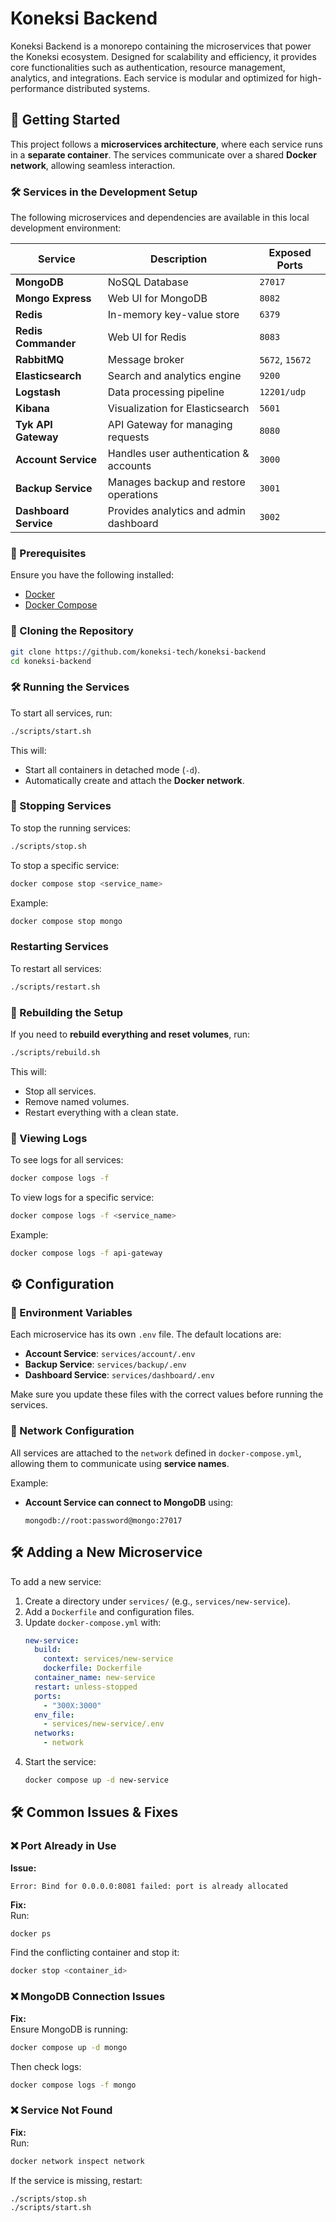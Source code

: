 # Koneksi Backend
Koneksi Backend is a monorepo containing the microservices that power the Koneksi ecosystem. Designed for scalability and efficiency, it provides core functionalities such as authentication, resource management, analytics, and integrations. Each service is modular and optimized for high-performance distributed systems.

## 🚀 **Getting Started**

This project follows a **microservices architecture**, where each service runs in a **separate container**. The services communicate over a shared **Docker network**, allowing seamless interaction.

### **🛠 Services in the Development Setup**
The following microservices and dependencies are available in this local development environment:

| Service             | Description                              | Exposed Ports                           |
|---------------------|------------------------------------------|-----------------------------------------|
| **MongoDB**         | NoSQL Database                           | `27017`                                 |
| **Mongo Express**   | Web UI for MongoDB                       | `8082`                                  |
| **Redis**           | In-memory key-value store                | `6379`                                  |
| **Redis Commander** | Web UI for Redis                         | `8083`                                  |
| **RabbitMQ**        | Message broker                           | `5672`, `15672`                         |
| **Elasticsearch**   | Search and analytics engine              | `9200`                                  |
| **Logstash**        | Data processing pipeline                 | `12201/udp`                             |
| **Kibana**          | Visualization for Elasticsearch          | `5601`                                  |
| **Tyk API Gateway** | API Gateway for managing requests        | `8080`                                  |
| **Account Service** | Handles user authentication & accounts   | `3000`                                  |
| **Backup Service**  | Manages backup and restore operations    | `3001`                                  |
| **Dashboard Service** | Provides analytics and admin dashboard | `3002`                                  |

### **📌 Prerequisites**
Ensure you have the following installed:
- [Docker](https://docs.docker.com/get-docker/)
- [Docker Compose](https://docs.docker.com/compose/install/)

### **🔹 Cloning the Repository**
```sh
git clone https://github.com/koneksi-tech/koneksi-backend
cd koneksi-backend
```

### **🛠 Running the Services**
To start all services, run:
```sh
./scripts/start.sh
```
This will:
- Start all containers in detached mode (`-d`).
- Automatically create and attach the **Docker network**.

### **🔹 Stopping Services**
To stop the running services:
```sh
./scripts/stop.sh
```

To stop a specific service:
```sh
docker compose stop <service_name>
```
Example:
```sh
docker compose stop mongo
```

### Restarting Services
To restart all services:
```sh
./scripts/restart.sh
```

### **🔹 Rebuilding the Setup**
If you need to **rebuild everything and reset volumes**, run:
```sh
./scripts/rebuild.sh
```
This will:
- Stop all services.
- Remove named volumes.
- Restart everything with a clean state.

### **🔹 Viewing Logs**
To see logs for all services:
```sh
docker compose logs -f
```

To view logs for a specific service:
```sh
docker compose logs -f <service_name>
```
Example:
```sh
docker compose logs -f api-gateway
```

## ⚙ **Configuration**

### **🔹 Environment Variables**
Each microservice has its own `.env` file. The default locations are:

- **Account Service**: `services/account/.env`
- **Backup Service**: `services/backup/.env`
- **Dashboard Service**: `services/dashboard/.env`

Make sure you update these files with the correct values before running the services.

### **🔹 Network Configuration**
All services are attached to the `network` defined in `docker-compose.yml`, allowing them to communicate using **service names**.

Example:
- **Account Service can connect to MongoDB** using:  
  ```
  mongodb://root:password@mongo:27017
  ```

## 🛠 **Adding a New Microservice**
To add a new service:
1. Create a directory under `services/` (e.g., `services/new-service`).
2. Add a `Dockerfile` and configuration files.
3. Update `docker-compose.yml` with:
   ```yaml
   new-service:
     build:
       context: services/new-service
       dockerfile: Dockerfile
     container_name: new-service
     restart: unless-stopped
     ports:
       - "300X:3000"
     env_file:
       - services/new-service/.env
     networks:
       - network
   ```
4. Start the service:
   ```sh
   docker compose up -d new-service
   ```

## 🛠 **Common Issues & Fixes**

### **❌ Port Already in Use**
**Issue:**  
```
Error: Bind for 0.0.0.0:8081 failed: port is already allocated
```
**Fix:**  
Run:
```sh
docker ps
```
Find the conflicting container and stop it:
```sh
docker stop <container_id>
```

### **❌ MongoDB Connection Issues**
**Fix:**  
Ensure MongoDB is running:
```sh
docker compose up -d mongo
```
Then check logs:
```sh
docker compose logs -f mongo
```

### **❌ Service Not Found**
**Fix:**  
Run:
```sh
docker network inspect network
```
If the service is missing, restart:
```sh
./scripts/stop.sh
./scripts/start.sh
```


